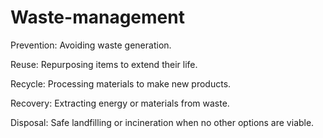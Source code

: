 # Waste-management
Prevention: Avoiding waste generation.

Reuse: Repurposing items to extend their life.

Recycle: Processing materials to make new products.

Recovery: Extracting energy or materials from waste.

Disposal: Safe landfilling or incineration when no other options are viable.
